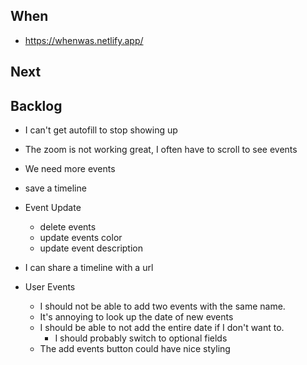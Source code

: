 ## When

- https://whenwas.netlify.app/

## Next

## Backlog

- I can't get autofill to stop showing up
- The zoom is not working great, I often have to scroll to see events
- We need more events
- save a timeline
- Event Update
  - delete events
  - update events color
  - update event description
- I can share a timeline with a url

- User Events
  - I should not be able to add two events with the same name.
  - It's annoying to look up the date of new events
  - I should be able to not add the entire date if I don't want to.
    - I should probably switch to optional fields
  - The add events button could have nice styling
